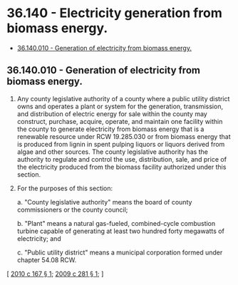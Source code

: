 # 36.140 - Electricity generation from biomass energy.
* [36.140.010 - Generation of electricity from biomass energy.](#36140010---generation-of-electricity-from-biomass-energy)
## 36.140.010 - Generation of electricity from biomass energy.
1. Any county legislative authority of a county where a public utility district owns and operates a plant or system for the generation, transmission, and distribution of electric energy for sale within the county may construct, purchase, acquire, operate, and maintain one facility within the county to generate electricity from biomass energy that is a renewable resource under RCW 19.285.030 or from biomass energy that is produced from lignin in spent pulping liquors or liquors derived from algae and other sources. The county legislative authority has the authority to regulate and control the use, distribution, sale, and price of the electricity produced from the biomass facility authorized under this section.

2. For the purposes of this section:

    a.  "County legislative authority" means the board of county commissioners or the county council; 

    b.  "Plant" means a natural gas-fueled, combined-cycle combustion turbine capable of generating at least two hundred forty megawatts of electricity; and

    c.  "Public utility district" means a municipal corporation formed under chapter 54.08 RCW.

\[ [2010 c 167 § 1](http://lawfilesext.leg.wa.gov/biennium/2009-10/Pdf/Bills/Session%20Laws/Senate/6692-S.SL.pdf?cite=2010%20c%20167%20§%201); [2009 c 281 § 1](http://lawfilesext.leg.wa.gov/biennium/2009-10/Pdf/Bills/Session%20Laws/Senate/5724-S.SL.pdf?cite=2009%20c%20281%20§%201); \]

